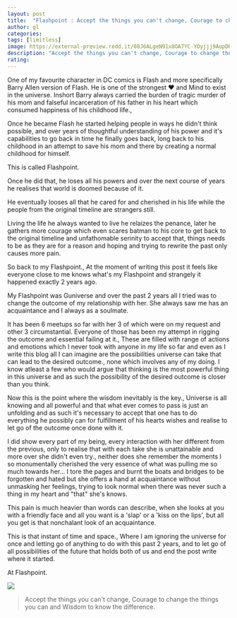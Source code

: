 ```yaml
---
layout: post
title:  "Flashpoint : Accept the things you can't change, Courage to change the things you can and Wisdom to know the difference."
author: gl
categories:
tags: [limitless]
image: https://external-preview.redd.it/08J6ALgeN91x8OA7YC-YOyjjj9AupDKmjzB2XZhC2vk.jpg?auto=webp&s=5323814e8c64ef7a19df14d4f73c7a30f02166c7
description: "Accept the things you can't change, Courage to change the things you can and Wisdom to know the difference."
rating: 
---
```


One of my favourite character in DC comics is Flash and more specifically Barry Allen version of Flash. He is one of the strongest ❤️ and Mind to exist in the universe. Inshort Barry always carried the burden of tragic murder of his mom and falseful incarceration of his father in his heart which consumed happiness of his childhood life., 

Once he became Flash he started helping people in ways he didn't think possible, and over years of thoughtful understanding of his power and it's capabilities to go back in time he finally goes back, long back to his childhood in an attempt to save his mom and there by creating a normal childhood for himself.

This is called Flashpoint.

Once he did that, he loses all his powers and over the next course of years he realises that world is doomed because of it.

He eventually looses all that he cared for and cherished in his life while the people from the original timeline are strangers still.

Living the life he always wanted to live he relaizes the penance, later he gathers more courage which even scares batman to his core to get back to the original timeline and unfathomable serinity to accept that, things needs to be as they are for a reason and hoping and trying to rewrite the past only causes more pain.

So back to my Flashpoint., At the moment of writing this post it feels like everyone close to me knows what's my Flashpoint and strangely it happened exactly 2 years ago.

My Flashpoint was Guniverse and over the past 2 years all I tried was to change the outcome of my relationship with her. She always saw me has an acquaintance and I always as a soulmate.

It has been 6 meetups so far with her 3 of which were on my request and other 3 circumstantial.
Everyone of those has been my attempt in rigging the outcome and essential failing at it., These are filled with range of actions and emotions which I never took with anyone in my life so far and even as I write this blog all I can imagine are the possibilities universe can take that can lead to the desired outcome., none which involves any of my doing. I know atleast a few who would argue that thinking is the most powerful thing in this universe and as such the possibility of the desired outcome is closer than you think.

Now this is the point where the wisdom inevitably is the key., Universe is all knowing and all powerful and that what ever comes to pass is just an unfolding and as such it's necessary to accept that one has to do everything he possibly can for fulfillment of his hearts wishes and realise to let go of the outcome once done with it.

I did show every part of my being, every interaction with her different from the previous, only to realise that with each take she is unattainable and more over she didn't even try., neither does she remember the moments I so monumentally cherished the very essence of what was pulling me so much towards her... I tore the pages and burnt the boats and bridges to be forgotten and hated but she offers a hand at acquaintance without unmasking her feelings, trying to look normal when there was never such a thing in my heart and "that" she's knows.

This pain is much heavier than words can describe, when she looks at you with a friendly face and all you want is a 'slap' or a 'kiss on the lips', but all you get is that nonchalant look of an acquaintance.

This is that instant of time and space., Where I am ignoring the universe for once and letting go of anything to do with this past 2 years, and to let go of all possibilities of the future that holds both of us and end the post write where it started.

At Flashpoint.

![](https://lh3.googleusercontent.com/hbDNMQ_WWPHh3hG4vjslcFDgQ1yuDcEMIxCP3QdEMuWp4GTTiEfMYvEIX2mlEMerHMhvCwKvaOMtzNkbrRcgBKKIVHXDpgnBoyLGwL3_cw-fymzUsu5lTRQfmUgdVbSJXt8dNvTS7b2jcQCDDtVoXZUK5Nx9qFH6RUTH-jDKroTJH3pKifJiWXx2pKwjcVPRexBaidi0DkFITvYz721u8ytjozJW1zFd4Vse2iLqZ3-eBnxyeFuKlVVnzNrM80nsZygRFjZmSFq1xhSpIdF7tknQDquf5JXid0uLZxAOypWkOLM1xI6I8eZLtWIvz_J2dYt5-XQ8pC0xgdXBw-GNB-eW85pHegOLEDXmcF6OqiHnDm3QM6MYC-TSoqNjQMDn4kbpCkJ7v7NgDTUAauNxHNqDLWF3z9vvR2z_HMyX3ShL9qcdAOezSktpum2Nso4npMM251O0dsmB6wRLvjDrA61y23tpSmDTkbm6QanGDwbbRQPl9ZKJ9KkN4sEAqqZgdByw_aY7-sTf3dgjwyv135HuJP1U6CqkUHVauYJ6zs0K5oSgJ1w6VKDQKGD3QDn-ysWHn7hzI0KlQKRBwO5DAF3-MZLY3pPAj4mQ4WlQg1IFqnqfSGVvqmZOd7T57W2WAuWCgG5rkTe6lOCdEkEEYc2AgCwAEfQvWP9V8O2NJvz34DTn6E0U4DnM14hB_Rk=w480-h270-no?authuser=0)


> Accept the things you can't change, Courage to change the things you can and Wisdom to know the difference.
